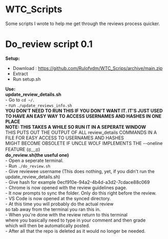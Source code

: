 # WTC_Scripts
Some scripts I wrote to help me get through the reviews process quicker.

# Do_review script 0.1
__Setup:__
  - Download : https://github.com/Rulofvdm/WTC_Scrips/archive/main.zip
  - Extract
  - Run setup.sh
    
__Use:__</br>
	__update_review_details.sh__</br>
	- Go to `cd ~/`.</br>
	- run `./update_reviews_info.sh`</br>
		__YOU DON'T NEED TO RUN THIS IF YOU DON'T WANT IT. IT'S JUST USED TO HAVE AN EASY WAY TO ACCESS USERNAMES AND HASHES IN ONE PLACE__</br>
		__NOTE: THIS TAKES A WHILE SO RUN IT IN A SEPERATE WINDOW__</br>
		THIS PUTS OUT THE OUTPUT OF ALL review_details COMMANDS IN A FILE FOR EASY ACCESS TO USERNAMES AND HASHES</br>
		MIGHT BECOME OBSOLETE IF UNCLE WOLF IMPLEMENTS THE --oneline FEATURE (ಥ﹏ಥ) </br>
	__do_review.sh(the useful one)__</br>
	- Open a seperate terminal.</br>
	- Run ```./do_review.sh```</br>
	- Give reviewee username (This does nothing, yet, if you didn't run the update_review_details.sh)</br>
	- Give hash for example 0ecf910e-94a2-4b4d-a3d2-7cdace88c069</br>
	- Chrome is now opened with the review guidelines page.</br>
	- It now prompts to sync the folder. Only do this right before the review.</br>
	- VS Code is now opened at the synced directory.</br>
	- At this time you will probably do the actual review</br>
	 so tab away from the terminal you ran this in.</br>
	- When you're done with the review return to this terminal </br>
	 where you basically need to type in your comment and then grade</br>
	 which will then be automatically posted.</br>
	- After all that the repo is deleted as it would no longer be needed.</br>
